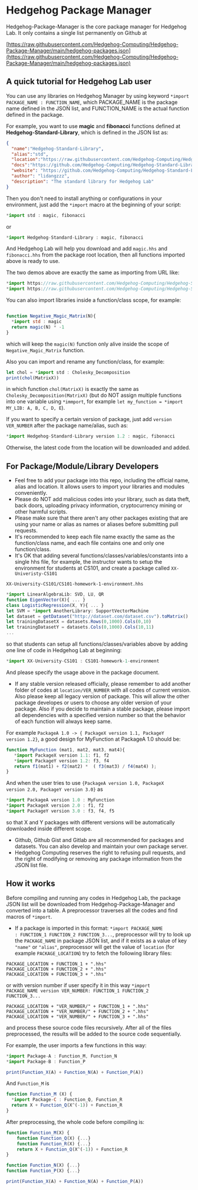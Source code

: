 # Hedgehog Package Manager

Hedgehog-Package-Manager is the core package manager for Hedgehog Lab. It only contains a single list permanently on Github at

[https://raw.githubusercontent.com/Hedgehog-Computing/Hedgehog-Package-Manager/main/hedgehog-packages.json](https://raw.githubusercontent.com/Hedgehog-Computing/Hedgehog-Package-Manager/main/hedgehog-packages.json)

## A quick tutorial for Hedgehog Lab user

You can use any libraries on Hedgehog Manager by using keyword <code>*import PACKAGE_NAME : FUNCTION_NAME</code>, which PACKAGE_NAME is the package name defined in the JSON list, and FUNCTION_NAME is the actual function defined in the package.

For example, you want to use **magic** and **fibonacci** functions defined at **Hedgehog-Standard-Library**, which is defined in the JSON list as:

```json
{
  "name":"Hedgehog-Standard-Library",
  "alias":"std",
  "location":"https://raw.githubusercontent.com/Hedgehog-Computing/Hedgehog-Standard-Library/main/",
  "docs":"https://github.com/Hedgehog-Computing/Hedgehog-Standard-Library/blob/main/README.md",
  "website": "https://github.com/Hedgehog-Computing/Hedgehog-Standard-Library",
  "author": "lidangzzz",
  "description": "The standard library for Hedgehog Lab"
}
```

Then you don't need to install anything or configurations in your environment, just add the <code>*import</code> macro at the beginning of your script:

```javascript
*import std : magic, fibonacci
```

or 

```javascript
*import Hedgehog-Standard-Library : magic, fibonacci
```

And Hedgehog Lab will help you download and add <code>magic.hhs</code> and <code>fibonacci.hhs</code> from the package root location, then all functions imported above is ready to use.

The two demos above are exactly the same as importing from URL like:

```javascript
*import https://raw.githubusercontent.com/Hedgehog-Computing/Hedgehog-Standard-Library/main/magic.hhs
*import https://raw.githubusercontent.com/Hedgehog-Computing/Hedgehog-Standard-Library/main/fibonacci.hhs
```

You can also import libraries inside a function/class scope, for example:

```javascript

function Negative_Magic_Matrix(N){
  *import std : magic
  return magic(N) * -1
}

```

which will keep the <code>magic(N)</code> function only alive inside the scope of <code>Negative_Magic_Matrix</code> function.

Also you can import and rename any function/class, for example:

```javascript
let chol = *import std : Cholesky_Decomposition
print(chol(MatrixX))
```

in which function <code>chol(MatrixX)</code> is exactly the same as <code>Cholesky_Decomposition(MatrixX)</code> (but do NOT assign multiple functions into one variable using <code>*immport</code>, for example <code>let my_function = *import MY_LIB: A, B, C, D, E</code>). 

If you want to specify a certain version of package, just add <code>version VER_NUMBER</code> after the package name/alias, such as:

```javascript
*import Hedgehog-Standard-Library version 1.2 : magic, fibonacci
```

Otherwise, the latest code from the location will be downloaded and added.

## For Package/Module/Library Developers

- Feel free to add your package into this repo, including the official name, alias and location. It allows users to import your libraries and modules conveniently.
- Please do NOT add malicious codes into your library, such as data theft, back doors, uploading privacy information, cryptocurrency mining or other harmful scripts.
- Please make sure that there aren't any other packages existing that are using your name or alias as names or aliases before submitting pull requests.
- It's recommended to keep each file name exactly the same as the function/class name, and each file contains one and only one function/class.
- It's OK that adding several functions/classes/variables/constants into a single hhs file, for example, the instructor wants to setup the environment for students at CS101, and create a package called <code>XX-Univeristy-CS101</code>

<code>XX-University-CS101/CS101-homework-1-environment.hhs</code>

```javascript
*import LinearAlgebraLib: SVD, LU, QR
function EigenVector(X){ ... }
class LogisticRegression(X, Y){ ... }
let SVM = *import AnotherLibrary: SupportVectorMachine
let dataset = getDataset("http://dataset.com/dataset.csv").toMatrix()
let trainingDatasetX = datasets.Rows(0,1000).Cols(0,10)
let trainingDatasetY = datasets.Cols(0,1000).Cols(10,11)
...
```

so that students can setup all functions/classes/variables above by adding one line of code in Hedgehog Lab at beginning:
```javascript
*import XX-University-CS101 : CS101-homework-1-environment
```

And please specify the usage above in the package document. 
- If any stable version released officially, please remember to add another folder of codes at <code>location/VER_NUMBER</code> with all codes of current version. Also please keep all legacy version of package. This will allow the other package developes or users to choose any older version of your package. Also if you decide to maintain a stable package, please import all dependencies with a specified version number so that the behavior of each function will always keep same. 

For example <code>PackageA 1.0 -> { PackageX version 1.1, PackageY version 1.2}</code>, a good design for MyFunction at PackageA 1.0 should be:

```javascript
function MyFunction (mat1, mat2, mat3, mat4){
   *import PackageX version 1.1: f1, f2
   *import PackageY version 1.2: f3, f4
   return f1(mat1) + f2(mat2) *  ( f3(mat3) / f4(mat4) );
}

```

And when the user tries to use <code>{PackageA version 1.0, PackageX version 2.0, PackageY version 3.0}</code> as
```javascript
*import PackageA version 1.0 : MyFunction
*import PackageX version 2.0 : f1, f2
*import PackageY version 3.0 : f3, f4, f5
```

so that X and Y packages with different versions will be automatically downloaded inside different scope.
- Github, Github Gist and Gitlab are all recommended for packages and datasets. You can also develop and maintain your own package server.
- Hedgehog Computing reserves the right to refusing pull requests, and the right of modifying or removing any package information from the JSON list file.

## How it works

Before compiling and running any codes in Hedgehog Lab, the package JSON list will be downloaded from Hedgehog-Package-Manager and converted into a table. A preprocessor traverses all the codes and find macros of <code>*import</code>. 

- If a package is imported in this format: <code>*import PACKAGE_NAME : FUNCTION_1 FUNCTION_2 FUNCTION_3...</code>, preprocessor will try to look up the <code>PACKAGE_NAME</code> in package JSON list, and if it exists as a value of key <code>"name"</code> or <code>"alias"</code>, preprocessor will get the value of <code>location</code> (for example <code>PACKAGE_LOCATION</code>) try to fetch the following library files:

```
PACKAGE_LOCATION + FUNCTION_1 + ".hhs"
PACKAGE_LOCATION + FUNCTION_2 + ".hhs"
PACKAGE_LOCATION + FUNCTION_3 + ".hhs"
```

or with version number if user specify it in this way <code>*import PACKAGE_NAME version VER_NUMBER: FUNCTION_1 FUNCTION_2 FUNCTION_3...</code>

```
PACKAGE_LOCATION + "VER_NUMBER/" + FUNCTION_1 + ".hhs"
PACKAGE_LOCATION + "VER_NUMBER/" + FUNCTION_2 + ".hhs"
PACKAGE_LOCATION + "VER_NUMBER/" + FUNCTION_3 + ".hhs"
```

and process these source code files recursively. After all of the files preprocessed, the results will be added to the source code sequentially. 

For example, the user imports a few functions in this way:

```javascript
*import Package-A : Function_M, Function_N
*import Package-B : Function_P

print(Function_X(A) + Function_N(A) + Function_P(A))
```

And <code>Function_M</code> is 
```javascript
function Function_M (X) {
  *import Package-C : Function_Q, Function_R
  return X + Function_Q(X^(-1)) + Function_R
}
```

After preprocessing, the whole code before compiling is:

```javascript
function Function_M(X) { 
    function Function_Q(X) {...}
    function Function_R(X) {...}
    return X + Function_Q(X^(-1)) + Function_R
}

function Function_N(X) {...}
function Function_P(X) {...}

print(Function_X(A) + Function_N(A) + Function_P(A))
```



